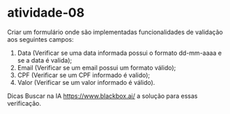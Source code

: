 ﻿# atividade-08
Criar um formulário onde são implementadas funcionalidades de validação aos seguintes campos:

1) Data (Verificar se uma data informada possui o formato dd-mm-aaaa e se a data é valida);
2) Email (Verificar se um email possui um formato válido);
3) CPF (Verificar se um CPF informado é valido);
4) Valor (Verificar se um valor informado é válido).

Dicas
Buscar na IA https://www.blackbox.ai/ a solução para essas verificação.
